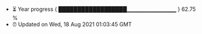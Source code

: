 - ⏳ Year progress { ██████████████████▁▁▁▁▁▁▁▁▁▁▁▁ } 62.75 %
- ⏰ Updated on Wed, 18 Aug 2021 01:03:45 GMT

